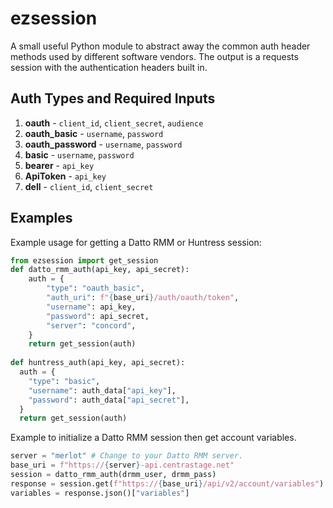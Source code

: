 # ezsession
A small useful Python module to abstract away the common auth header methods used by different software vendors.  The output is a requests session with the authentication headers built in.

## Auth Types and Required Inputs

1. **oauth** - `client_id`, `client_secret`, `audience`
2. **oauth_basic** - `username`, `password`
3. **oauth_password** - `username`, `password`
4. **basic** - `username`, `password`
5. **bearer** - `api_key`
6. **ApiToken** - `api_key`
7. **dell** - `client_id`, `client_secret`

## Examples
Example usage for getting a Datto RMM or Huntress session:

```python
from ezsession import get_session
def datto_rmm_auth(api_key, api_secret):
    auth = {
        "type": "oauth_basic",
        "auth_uri": f"{base_uri}/auth/oauth/token",
        "username": api_key,
        "password": api_secret,
        "server": "concord",
    }
    return get_session(auth)
 
def huntress_auth(api_key, api_secret):
  auth = {
    "type": "basic",
    "username": auth_data["api_key"],
    "password": auth_data["api_secret"],
  }
  return get_session(auth)
```

Example to initialize a Datto RMM session then get account variables.

```python
server = "merlot" # Change to your Datto RMM server.
base_uri = f"https://{server}-api.centrastage.net"
session = datto_rmm_auth(drmm_user, drmm_pass)
response = session.get(f"https://{base_uri}/api/v2/account/variables")
variables = response.json()["variables"]
```
